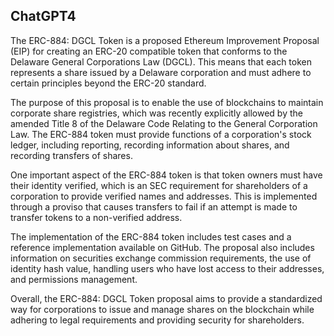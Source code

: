 ## ChatGPT4

The ERC-884: DGCL Token is a proposed Ethereum Improvement Proposal (EIP) for creating an ERC-20 compatible token that conforms to the Delaware General Corporations Law (DGCL). This means that each token represents a share issued by a Delaware corporation and must adhere to certain principles beyond the ERC-20 standard. 

The purpose of this proposal is to enable the use of blockchains to maintain corporate share registries, which was recently explicitly allowed by the amended Title 8 of the Delaware Code Relating to the General Corporation Law. The ERC-884 token must provide functions of a corporation's stock ledger, including reporting, recording information about shares, and recording transfers of shares. 

One important aspect of the ERC-884 token is that token owners must have their identity verified, which is an SEC requirement for shareholders of a corporation to provide verified names and addresses. This is implemented through a proviso that causes transfers to fail if an attempt is made to transfer tokens to a non-verified address. 

The implementation of the ERC-884 token includes test cases and a reference implementation available on GitHub. The proposal also includes information on securities exchange commission requirements, the use of identity hash value, handling users who have lost access to their addresses, and permissions management. 

Overall, the ERC-884: DGCL Token proposal aims to provide a standardized way for corporations to issue and manage shares on the blockchain while adhering to legal requirements and providing security for shareholders.
